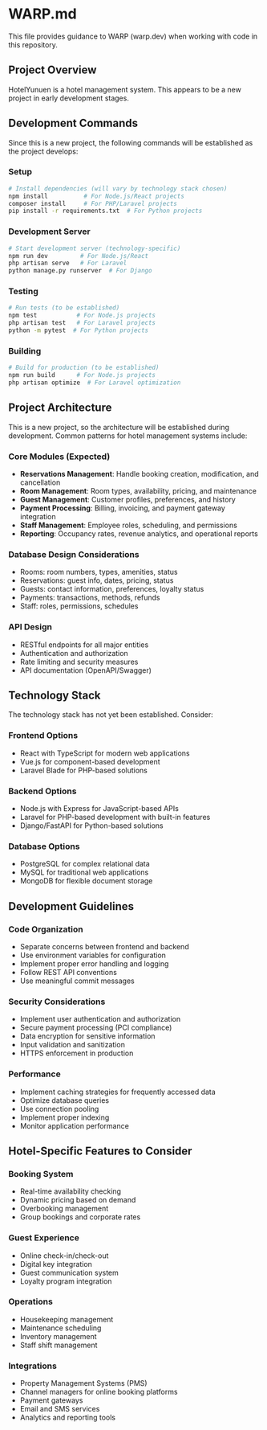 # WARP.md

This file provides guidance to WARP (warp.dev) when working with code in this repository.

## Project Overview

HotelYunuen is a hotel management system. This appears to be a new project in early development stages.

## Development Commands

Since this is a new project, the following commands will be established as the project develops:

### Setup
```bash
# Install dependencies (will vary by technology stack chosen)
npm install          # For Node.js/React projects
composer install     # For PHP/Laravel projects
pip install -r requirements.txt  # For Python projects
```

### Development Server
```bash
# Start development server (technology-specific)
npm run dev         # For Node.js/React
php artisan serve   # For Laravel
python manage.py runserver  # For Django
```

### Testing
```bash
# Run tests (to be established)
npm test           # For Node.js projects
php artisan test   # For Laravel projects
python -m pytest  # For Python projects
```

### Building
```bash
# Build for production (to be established)
npm run build      # For Node.js projects
php artisan optimize  # For Laravel optimization
```

## Project Architecture

This is a new project, so the architecture will be established during development. Common patterns for hotel management systems include:

### Core Modules (Expected)
- **Reservations Management**: Handle booking creation, modification, and cancellation
- **Room Management**: Room types, availability, pricing, and maintenance
- **Guest Management**: Customer profiles, preferences, and history
- **Payment Processing**: Billing, invoicing, and payment gateway integration
- **Staff Management**: Employee roles, scheduling, and permissions
- **Reporting**: Occupancy rates, revenue analytics, and operational reports

### Database Design Considerations
- Rooms: room numbers, types, amenities, status
- Reservations: guest info, dates, pricing, status
- Guests: contact information, preferences, loyalty status
- Payments: transactions, methods, refunds
- Staff: roles, permissions, schedules

### API Design
- RESTful endpoints for all major entities
- Authentication and authorization
- Rate limiting and security measures
- API documentation (OpenAPI/Swagger)

## Technology Stack

The technology stack has not yet been established. Consider:

### Frontend Options
- React with TypeScript for modern web applications
- Vue.js for component-based development
- Laravel Blade for PHP-based solutions

### Backend Options
- Node.js with Express for JavaScript-based APIs
- Laravel for PHP-based development with built-in features
- Django/FastAPI for Python-based solutions

### Database Options
- PostgreSQL for complex relational data
- MySQL for traditional web applications
- MongoDB for flexible document storage

## Development Guidelines

### Code Organization
- Separate concerns between frontend and backend
- Use environment variables for configuration
- Implement proper error handling and logging
- Follow REST API conventions
- Use meaningful commit messages

### Security Considerations
- Implement user authentication and authorization
- Secure payment processing (PCI compliance)
- Data encryption for sensitive information
- Input validation and sanitization
- HTTPS enforcement in production

### Performance
- Implement caching strategies for frequently accessed data
- Optimize database queries
- Use connection pooling
- Implement proper indexing
- Monitor application performance

## Hotel-Specific Features to Consider

### Booking System
- Real-time availability checking
- Dynamic pricing based on demand
- Overbooking management
- Group bookings and corporate rates

### Guest Experience
- Online check-in/check-out
- Digital key integration
- Guest communication system
- Loyalty program integration

### Operations
- Housekeeping management
- Maintenance scheduling
- Inventory management
- Staff shift management

### Integrations
- Property Management Systems (PMS)
- Channel managers for online booking platforms
- Payment gateways
- Email and SMS services
- Analytics and reporting tools